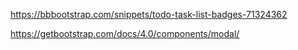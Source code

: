 https://bbbootstrap.com/snippets/todo-task-list-badges-71324362

https://getbootstrap.com/docs/4.0/components/modal/